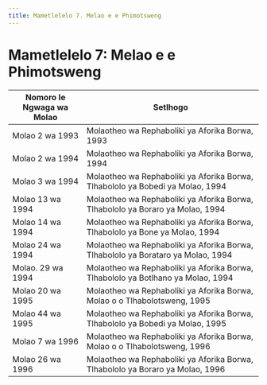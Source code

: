 ```yaml
---
title: Mametlelelo 7. Melao e e Phimotsweng
---
```


# Mametlelelo 7: Melao e e Phimotsweng

| Nomoro le Ngwaga wa Molao | Setlhogo
| --- | ---
| Molao 2 wa 1993 | Molaotheo wa Rephaboliki ya Aforika Borwa, 1993
| Molao 2 wa 1994 | Molaotheo wa Rephaboliki ya Aforika Borwa, 1994
| Molao 3 wa 1994 | Molaotheo wa Rephaboliki ya Aforika Borwa, Tlhabololo ya Bobedi ya Molao, 1994
| Molao 13 wa 1994 | Molaotheo wa Rephaboliki ya Aforika Borwa, Tlhabololo ya Boraro ya Molao, 1994
| Molao 14 wa 1994 | Molaotheo wa Rephaboliki ya Aforika Borwa, Tlhabololo ya Bone ya Molao, 1994
| Molao 24 wa 1994 | Molaotheo wa Rephaboliki ya Aforika Borwa, Tlhabololo ya Borataro ya Molao, 1994
| Molao. 29 wa 1994 | Molaotheo wa Rephaboliki ya Aforika Borwa, Tlhabololo ya Botlhano ya Molao, 1994
| Molao 20 wa 1995 | Molaotheo wa Rephaboliki ya Aforika Borwa, Molao o o Tlhabolotsweng, 1995
| Molao 44 wa 1995 | Molaotheo wa Rephaboliki ya Aforika Borwa, Tlhabololo ya Bobedi ya Molao, 1995
| Molao 7 wa 1996 | Molaotheo wa Rephaboliki ya Aforika Borwa, Molao o o Tlhabolotsweng, 1996
| Molao 26 wa 1996 | Molaotheo wa Rephaboliki ya Aforika Borwa, Tlhabololo ya Boraro ya Molao, 1996

